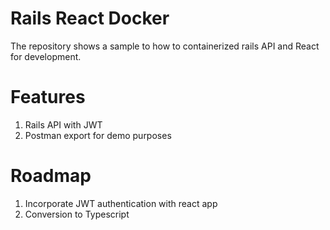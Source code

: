 # Rails React Docker

The repository shows a sample to how to containerized rails API and React for development. 

# Features

1. Rails API with JWT
2. Postman export for demo purposes

# Roadmap
1. Incorporate JWT authentication with react app
2. Conversion to Typescript
